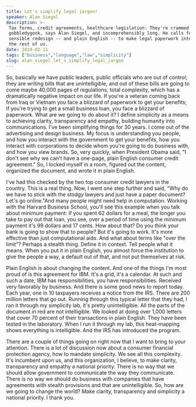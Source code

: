 ```yaml
---
title: Let's simplify legal jargon!
speaker: Alan Siegel
description: >-
 Tax forms, credit agreements, healthcare legislation: They're crammed with
 gobbledygook, says Alan Siegel, and incomprehensibly long. He calls for a simple,
 sensible redesign -- and plain English -- to make legal paperwork intelligible to
 the rest of us.
date: 2010-02-11
tags: ["business","language","law","simplicity"]
slug: alan_siegel_let_s_simplify_legal_jargon
---
```


So, basically we have public leaders, public officials who are out of control; they are
writing bills that are unintelligible, and out of these bills are going to come maybe
40,000 pages of regulations, total complexity, which has a dramatically negative impact on
our life. If you're a veteran coming back from Iraq or Vietnam you face a blizzard of
paperwork to get your benefits; if you're trying to get a small business loan, you face a
blizzard of paperwork. What are we going to do about it? I define simplicity as a means to
achieving clarity, transparency and empathy, building humanity into communications. I've
been simplifying things for 30 years. I come out of the advertising and design business.
My focus is understanding you people, and how you interact with the government to get your
benefits, how you interact with corporations to decide whom you're going to do business
with, and how you view brands. So, very quickly, when President Obama said, "I don't see
why we can't have a one-page, plain English consumer credit agreement." So, I locked
myself in a room, figured out the content, organized the document, and wrote it in plain
English.

I've had this checked by the two top consumer credit lawyers in the country. This is a
real thing. Now, I went one step further and said, "Why do we have to stick with the
stodgy lawyers and just have a paper document? Let's go online."And many people might need
help in computation. Working with the Harvard Business School, you'll see this example
when you talk about minimum payment: If you spent 62 dollars for a meal, the longer you
take to pay out that loan, you see, over a period of time using the minimum payment it's
99 dollars and 17 cents. How about that? Do you think your bank is going to show that to
people? But it's going to work. It's more effective than just computational aids. And what
about terms like "over the limit"? Perhaps a stealth thing. Define it in context. Tell
people what it means. When you put it in plain English, you almost force the institution to
give the people a way, a default out of that, and not put themselves at
risk.

Plain English is about changing the content. And one of the things I'm most proud of is
this agreement for IBM. It's a grid, it's a calendar. At such and such a date, IBM has
responsibilities, you have responsibilities. Received very favorably by business. And there
is some good news to report today. Each year, one in 10 taxpayers receives a notice from
the IRS. There are 200 million letters that go out. Running through this typical letter
that they had, I ran it through my simplicity lab, it's pretty unintelligible. All the
parts of the document in red are not intelligible. We looked at doing over 1,000 letters
that cover 70 percent of their transactions in plain English. They have been tested in the
laboratory. When I run it through my lab, this heat-mapping shows everything is
intelligible. And the IRS has introduced the program.

There are a couple of things going on right now that I want to bring to your attention.
There is a lot of discussion now about a consumer financial protection agency, how to
mandate simplicity. We see all this complexity. It's incumbent upon us, and this
organization, I believe, to make clarity, transparency and empathy a national priority.
There is no way that we should allow government to communicate the way they communicate.
There is no way we should do business with companies that have agreements with stealth
provisions and that are unintelligible. So, how are we going to change the world? Make
clarity, transparency and simplicity a national priority. I thank you.

<!--
ad_duration=3.33
event="TED2010"
external_start_time=0
has_talk_citation=0
intro_duration=11.82
is_subtitle_required="False"
is_talk_featured="True"
language="en"
language_swap="False"
native_language="en"
number_of_related_talks=6
number_of_speakers=1
number_of_subtitled_videos=37
number_of_tags=4
number_of_talk_download_languages=38
number_of_talk_more_resources=1
number_of_talk_recommendations=0
number_of_talks_take_actions=1
post_ad_duration=0.83
published_timestamp="2010-03-24 09:09:00"
recording_date="2010-02-11"
speaker_description="Executive, simplicity guru"
speaker_is_published=1
speaker_name="Alan Siegel"
speaker_what_others_say="By taking a human-centered approach and by using plain language, Alan has created a real breakthrough."
talk_name="Let's simplify legal jargon!"
talks_tags=["business","language","law","simplicity"]
url_audio="https://download.ted.com/talks/AlanSiegel_2010.mp3?apikey=acme-roadrunner"
url_photo_speaker="https://pe.tedcdn.com/images/ted/158620_254x191.jpg"
url_photo_talk="https://s3.amazonaws.com/talkstar-photos/uploads/21385bc5-f0ab-4bab-b867-3120b5f36bab/AlanSiegel_2010-embed.jpg"
url_webpage="https://www.ted.com/talks/alan_siegel_let_s_simplify_legal_jargon"
video_type_name="TED Stage Talk"
-->